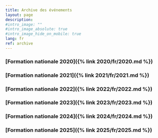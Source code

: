 ```yaml
---
title: Archive des événements
layout: page
description:
#intro_image: ""
#intro_image_absolute: true
#intro_image_hide_on_mobile: true
lang: fr
ref: archive
---
```



### [Formation nationale 2020]({% link 2020/fr/2020.md %})
### [Formation nationale 2021]({% link 2021/fr/2021.md %})
### [Formation nationale 2022]({% link 2022/fr/2022.md %})
### [Formation nationale 2023]({% link 2023/fr/2023.md %})
### [Formation nationale 2024]({% link 2024/fr/2024.md %})
### [Formation nationale 2025]({% link 2025/fr/2025.md %})
